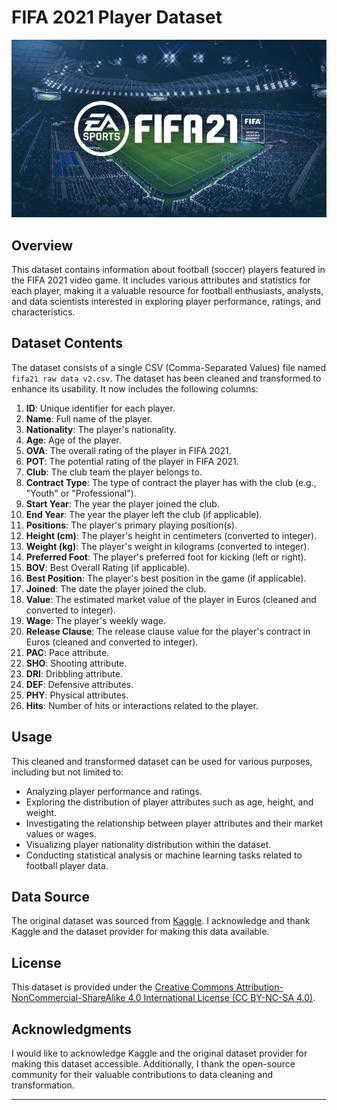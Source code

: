 # FIFA 2021 Player Dataset

![FIFA 2021 Logo](fifa2021.jpg)

## Overview

This dataset contains information about football (soccer) players featured in the FIFA 2021 video game. It includes various attributes and statistics for each player, making it a valuable resource for football enthusiasts, analysts, and data scientists interested in exploring player performance, ratings, and characteristics.

## Dataset Contents

The dataset consists of a single CSV (Comma-Separated Values) file named `fifa21 raw data v2.csv`. The dataset has been cleaned and transformed to enhance its usability. It now includes the following columns:

1. **ID**: Unique identifier for each player.
2. **Name**: Full name of the player.
3. **Nationality**: The player's nationality.
4. **Age**: Age of the player.
5. **OVA**: The overall rating of the player in FIFA 2021.
6. **POT**: The potential rating of the player in FIFA 2021.
7. **Club**: The club team the player belongs to.
8. **Contract Type**: The type of contract the player has with the club (e.g., "Youth" or "Professional").
9. **Start Year**: The year the player joined the club.
10. **End Year**: The year the player left the club (if applicable).
11. **Positions**: The player's primary playing position(s).
12. **Height (cm)**: The player's height in centimeters (converted to integer).
13. **Weight (kg)**: The player's weight in kilograms (converted to integer).
14. **Preferred Foot**: The player's preferred foot for kicking (left or right).
15. **BOV**: Best Overall Rating (if applicable).
16. **Best Position**: The player's best position in the game (if applicable).
17. **Joined**: The date the player joined the club.
18. **Value**: The estimated market value of the player in Euros (cleaned and converted to integer).
19. **Wage**: The player's weekly wage.
20. **Release Clause**: The release clause value for the player's contract in Euros (cleaned and converted to integer).
21. **PAC**: Pace attribute.
22. **SHO**: Shooting attribute.
23. **DRI**: Dribbling attribute.
24. **DEF**: Defensive attributes.
25. **PHY**: Physical attributes.
26. **Hits**: Number of hits or interactions related to the player.

## Usage

This cleaned and transformed dataset can be used for various purposes, including but not limited to:

- Analyzing player performance and ratings.
- Exploring the distribution of player attributes such as age, height, and weight.
- Investigating the relationship between player attributes and their market values or wages.
- Visualizing player nationality distribution within the dataset.
- Conducting statistical analysis or machine learning tasks related to football player data.

## Data Source

The original dataset was sourced from [Kaggle](https://www.kaggle.com/datasets/yagunnersya/fifa-21-messy-raw-dataset-for-cleaning-exploring/data). I acknowledge and thank Kaggle and the dataset provider for making this data available.

## License

This dataset is provided under the [Creative Commons Attribution-NonCommercial-ShareAlike 4.0 International License (CC BY-NC-SA 4.0)](https://creativecommons.org/licenses/by-nc-sa/4.0/).

## Acknowledgments

I would like to acknowledge Kaggle and the original dataset provider for making this dataset accessible. Additionally, I thank the open-source community for their valuable contributions to data cleaning and transformation.

---